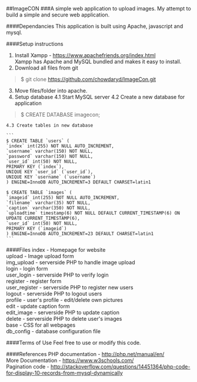 ##ImageCON
###A simple web application to upload images.
My attempt to build a simple and secure web application.

####Dependancies
This application is built using Apache, javascript and mysql.

####Setup instructions

1. Install Xampp - https://www.apachefriends.org/index.html  
	Xampp has Apache and MySQL bundled and makes it easy to install.  
2. Download all files from git
> $ git clone https://github.com/chowdaryd/ImageCon.git
3. Move files/folder into apache.
4. Setup database
	4.1 Start MySQL server
	4.2 Create a new database for application 
> $ CREATE DATABASE imagecon;

	4.3 Create tables in new database

	```
	$ CREATE TABLE `users` (
 	`index` int(255) NOT NULL AUTO_INCREMENT,
 	`username` varchar(150) NOT NULL,
 	`password` varchar(150) NOT NULL,
 	`user_id` int(50) NOT NULL,
 	PRIMARY KEY (`index`),
 	UNIQUE KEY `user_id` (`user_id`),
 	UNIQUE KEY `username` (`username`)
	) ENGINE=InnoDB AUTO_INCREMENT=3 DEFAULT CHARSET=latin1

	$ CREATE TABLE `images` (
 	`imageid` int(255) NOT NULL AUTO_INCREMENT,
 	`filename` varchar(35) NOT NULL,
 	`caption` varchar(350) NOT NULL,
 	`uploadtime` timestamp(6) NOT NULL DEFAULT CURRENT_TIMESTAMP(6) ON UPDATE CURRENT_TIMESTAMP(6),
 	`user_id` int(50) NOT NULL,
 	PRIMARY KEY (`imageid`)
	) ENGINE=InnoDB AUTO_INCREMENT=23 DEFAULT CHARSET=latin1
	```

####Files
index - Homepage for website  
upload - Image upload form  
img_upload - serverside PHP to handle image upload  
login - login form  
user_login - serverside PHP to verify login  
register - register form  
user_register - serverside PHP to register new users  
logout - serverside PHP to logout users  
profile - user's profile - edit/delete own pictures  
edit - update caption form  
edit_image - serverside PHP to update caption  
delete - serverside PHP to delete user's images  
base - CSS for all webpages  
db_config - database configuration file  

####Terms of Use
Feel free to use or modify this code.  

####References
PHP documentation - http://php.net/manual/en/  
More Documentation - https://www.w3schools.com/  
Pagination code - http://stackoverflow.com/questions/14451364/php-code-for-display-10-records-from-mysql-dynamically  

